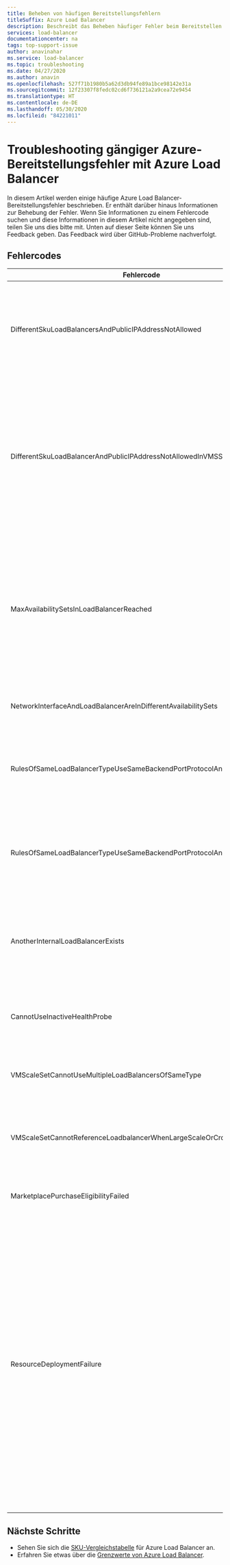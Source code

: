 ```yaml
---
title: Beheben von häufigen Bereitstellungsfehlern
titleSuffix: Azure Load Balancer
description: Beschreibt das Beheben häufiger Fehler beim Bereitstellen von Azure Load Balancer-Instanzen
services: load-balancer
documentationcenter: na
tags: top-support-issue
author: anavinahar
ms.service: load-balancer
ms.topic: troubleshooting
ms.date: 04/27/2020
ms.author: anavin
ms.openlocfilehash: 527f71b1980b5a62d3db94fe89a1bce98142e31a
ms.sourcegitcommit: 12f23307f8fedc02cd6f736121a2a9cea72e9454
ms.translationtype: HT
ms.contentlocale: de-DE
ms.lasthandoff: 05/30/2020
ms.locfileid: "84221011"
---
```

# <a name="troubleshoot-common-azure-deployment-errors-with-azure-load-balancer"></a>Troubleshooting gängiger Azure-Bereitstellungsfehler mit Azure Load Balancer

In diesem Artikel werden einige häufige Azure Load Balancer-Bereitstellungsfehler beschrieben. Er enthält darüber hinaus Informationen zur Behebung der Fehler. Wenn Sie Informationen zu einem Fehlercode suchen und diese Informationen in diesem Artikel nicht angegeben sind, teilen Sie uns dies bitte mit. Unten auf dieser Seite können Sie uns Feedback geben. Das Feedback wird über GitHub-Probleme nachverfolgt.

## <a name="error-codes"></a>Fehlercodes

| Fehlercode | Details und Entschärfung |
| ------- | ---------- |
|DifferentSkuLoadBalancersAndPublicIPAddressNotAllowed| Die SKUs für öffentliche IP-Adressen und die Load Balancer-SKUs müssen übereinstimmen. Stellen Sie sicher, dass die Azure Load Balancer-SKU und die SKU für öffentliche IP-Adressen übereinstimmen. Für Produktionsworkloads wird die Standard-SKU empfohlen. Weitere Informationen zu den [Unterschieden bei SKUs](./skus.md)  |
|DifferentSkuLoadBalancerAndPublicIPAddressNotAllowedInVMSS | VM-Skalierungsgruppen werden standardmäßig als Load Balancer Basic festgelegt, wenn die SKU nicht angegeben wird oder die Bereitstellung ohne öffentliche Standard-IP-Adressen erfolgt. Stellen Sie die VM-Skalierungsgruppe mit öffentlichen Standard-IP-Adressen auf den einzelnen Instanzen erneut bereit, um sicherzustellen, dass Load Balancer Standard ausgewählt ist, oder wählen Sie einfach beim Bereitstellen einer VM-Skalierungsgruppe über das Azure-Portal eine Load Balancer Standard-Instanz aus. |
|MaxAvailabilitySetsInLoadBalancerReached | Der Back-End-Pool einer Load Balancer-Instanz kann maximal 150 Verfügbarkeitsgruppen enthalten. Wenn Sie für Ihre VMs im Back-End-Pool nicht explizit Verfügbarkeitsgruppen definiert haben, wird jede VM in einer eigenen Verfügbarkeitsgruppe platziert. Das Bereitstellen von 150 eigenständigen VMs impliziert also das Vorhandensein von 150 Verfügbarkeitsgruppen und somit das Erreichen des Limits. Sie können als Problemumgehung eine Verfügbarkeitsgruppe bereitstellen und ihr weitere VMs hinzufügen. |
|NetworkInterfaceAndLoadBalancerAreInDifferentAvailabilitySets | Für den Load Balancer der SKU "Basic" müssen sich die Netzwerkschnittstelle und der Load Balancer in der gleichen Verfügbarkeitsgruppe befinden. |
|RulesOfSameLoadBalancerTypeUseSameBackendPortProtocolAndIPConfig| Für einen bestimmten Lastenausgleichstyp (intern, öffentlich) mit demselben Back-End-Port und Protokoll, auf den dieselbe VM-Skalierungsgruppe verweist, kann es nicht mehrere Regeln geben. Aktualisieren Sie Ihre Regel, um diese Erstellung einer doppelten Regel zu ändern. |
|RulesOfSameLoadBalancerTypeUseSameBackendPortProtocolAndVmssIPConfig| Für einen bestimmten Lastenausgleichstyp (intern, öffentlich) mit demselben Back-End-Port und Protokoll, auf den dieselbe VM-Skalierungsgruppe verweist, kann es nicht mehrere Regeln geben. Aktualisieren Sie Ihre Regelparameter, um diese Erstellung einer doppelten Regel zu ändern. |
|AnotherInternalLoadBalancerExists| Es kann nur eine einzige Load Balancer-Instanz vom Typ „intern“ auf eine Gruppe von VMs/Netzwerkschnittstellen im Load Balancer-Back-End verweisen. Aktualisieren Sie Ihre Bereitstellung, um sicherzustellen, dass nur eine Load Balancer-Instanz desselben Typs erstellt wird. |
|CannotUseInactiveHealthProbe| Sie können nicht über einen Test verfügen, der von keiner für die Integrität von VM-Skalierungsgruppen konfigurierten Regel verwendet wird. Stellen Sie sicher, dass der eingerichtete Test aktiv genutzt wird. |
|VMScaleSetCannotUseMultipleLoadBalancersOfSameType| Es können nicht mehrere Load Balancer-Instanzen desselben Typs (intern, öffentlich) vorhanden sein. Maximal sind eine interne und eine öffentliche Load Balancer-Instanz möglich. |
|VMScaleSetCannotReferenceLoadbalancerWhenLargeScaleOrCrossAZ | Load Balancer Basic wird für VM-Skalierungsgruppen mit mehreren Platzierungsgruppen und verfügbarkeitszonenübergreifende VM-Skalierungsgruppen nicht unterstützt. Verwenden Sie stattdessen Load Balancer Standard. |
|MarketplacePurchaseEligibilityFailed | Wechseln Sie zum richtigen Administratorkonto, um Käufe zu aktivieren, da das Abonnement ein EA-Abonnement ist. Weitere Informationen finden Sie [hier](https://docs.microsoft.com/azure/marketplace/marketplace-faq-publisher-guide#what-could-block-a-customer-from-completing-a-purchase). |
|ResourceDeploymentFailure| Wenn der Load Balancer einen Fehlerstatus besitzt, führen Sie die folgenden Schritte aus, um den Fehlerstatus aufzuheben:<ol><li>Melden Sie sich auf https://resources.azure.com mit Ihren Anmeldeinformationen für das Azure-Portal an.</li><li>Wählen Sie **Lesen/Schreiben** aus.</li><li>Erweitern Sie auf der linken Seite **Abonnements** und dann das Abonnement mit dem Load Balancer, der aktualisiert werden soll.</li><li>Erweitern Sie **ResourceGroups** und dann die Ressourcengruppe mit dem Load Balancer, der aktualisiert werden soll.</li><li>Wählen Sie **Microsoft.Network** > **LoadBalancers** und dann den zu aktualisierenden Load Balancer **LoadBalancer_1**.</li><li>Wählen Sie auf der Anzeigeseite **LoadBalancer_1** die Option **GET** > **Bearbeiten**.</li><li>Ändern Sie den **ProvisioningState**-Wert von **Fehler** in **Erfolgreich**.</li><li>Wählen Sie **PUT**aus.</li></ol>|
|  |  |

## <a name="next-steps"></a>Nächste Schritte

* Sehen Sie sich die [SKU-Vergleichstabelle](./skus.md) für Azure Load Balancer an.
* Erfahren Sie etwas über die [Grenzwerte von Azure Load Balancer](https://docs.microsoft.com/azure/azure-resource-manager/management/azure-subscription-service-limits#load-balancer).
